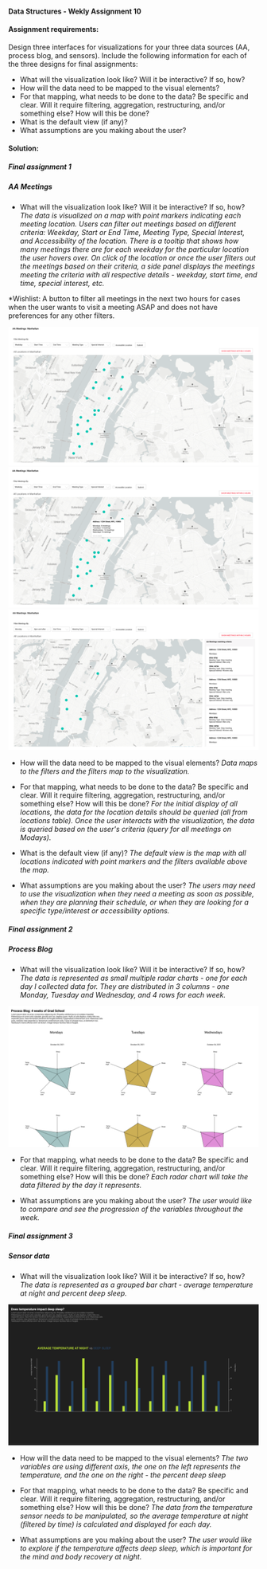 #### Data Structures - Wekly Assignment 10

#### Assignment requirements:
Design three interfaces for visualizations for your three data sources (AA, process blog, and sensors). Include the following information for each of the three designs for final assignments:

- What will the visualization look like? Will it be interactive? If so, how?
- How will the data need to be mapped to the visual elements?
- For that mapping, what needs to be done to the data? Be specific and clear. Will it require filtering, aggregation, restructuring, and/or something else? How will this be done?
- What is the default view (if any)?
- What assumptions are you making about the user?

#### Solution:

##### Final assignment 1
##### AA Meetings
- What will the visualization look like? Will it be interactive? If so, how? *The data is visualized on a map with point markers indicating each meeting location. Users can filter out meetings based on different criteria: Weekday, Start or End Time, Meeting Type, Special Interest, and Accessibility of the location. There is a tooltip that shows how many meetings there are for each weekday for the particular location the user hovers over. On click of the location or once the user filters out the meetings based on their criteria, a side panel displays the meetings meeting the criteria with all respective details - weekday, start time, end time, special interest, etc.*

*Wishlist: A button to filter all meetings in the next two hours for cases when the user wants to visit a meeting ASAP and does not have preferences for any other filters.

![](aa-01.PNG)
![](aa-02.PNG)
![](aa-03.PNG)

- How will the data need to be mapped to the visual elements? *Data maps to the filters and the filters map to the visualization.*


- For that mapping, what needs to be done to the data? Be specific and clear. Will it require filtering, aggregation, restructuring, and/or something else? How will this be done? *For the initial display of all locations, the data for the location details should be queried (all from locations table). Once the user interacts with the visualization, the data is queried based on the user's criteria (query for all meetings on Modays).*

- What is the default view (if any)? *The default view is the map with all locations indicated with point markers and the filters available above the map.*


- What assumptions are you making about the user? *The users may need to use the visualization when they need a meeting as soon as possible, when they are planning their schedule, or when they are looking for a specific type/interest or accessibility options.*

##### Final assignment 2
##### Process Blog
- What will the visualization look like? Will it be interactive? If so, how? *The data is represented as small multiple radar charts - one for each day I collected data for. They are distributed in 3 columns - one Monday, Tuesday and Wednesday, and 4 rows for each week.*

![](process_blog.PNG)

- For that mapping, what needs to be done to the data? Be specific and clear. Will it require filtering, aggregation, restructuring, and/or something else? How will this be done? *Each radar chart will take the data filtered by the day it represents.*

- What assumptions are you making about the user? *The user would like to compare and see the progression of the variables throughout the week.*

##### Final assignment 3
##### Sensor data
- What will the visualization look like? Will it be interactive? If so, how? *The data is represented as a grouped bar chart - average temperature at night and percent deep sleep.*

![](sensors.PNG)

- How will the data need to be mapped to the visual elements? *The two variables are using different axis, the one on the left represents the temperature, and the one on the right - the percent deep sleep*

- For that mapping, what needs to be done to the data? Be specific and clear. Will it require filtering, aggregation, restructuring, and/or something else? How will this be done? *The data from the temperature sensor needs to be manipulated, so the average temperature at night (filtered by time) is calculated and displayed for each day.*

- What assumptions are you making about the user? *The user would like to explore if the temperature affects deep sleep, which is important for the mind and body recovery at night.*